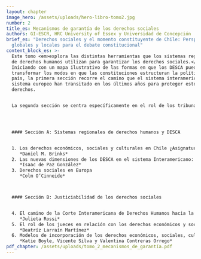 ```yaml
---
layout: chapter
image_hero: /assets/uploads/hero-libro-tomo2.jpg
number: 2
title_es: Mecanismos de garantía de los derechos sociales
authors: GI-ESCR, HRC University of Essex y Universidad de Concepción
brief_es: "Derechos sociales y el momento constituyente de Chile: Perspectivas
  globales y locales para el debate constitucional"
content_block_es: >-
  Este tomo <em>explora las distintas herramientas que los sistemas regionales
  de derechos humanos utilizan para garantizar los derechos sociales.</em>
  Iniciando con un mapa ilustrativo de las formas en que los DESCA pueden
  transformar los modos en que las constituciones estructuran la política de un
  país, la primera sección recorre el camino que el sistema interamericano y el
  sistema europeo han transitado en los últimos años para proteger estos
  derechos.


  La segunda sección se centra específicamente en el rol de los tribunales –tanto regionales como nacionales– en la garantía de los derechos sociales: la denominada “justiciabilidad”. Aquí se presentan diversas posturas sobre el rol que los jueces pueden y deben tener en el respeto, protección y garantía de los derechos sociales, y los impactos que las diversas formas de incorporación del derecho internacional en la Constitución pueden tener sobre la función judicial.




  #### Sección A: Sistemas regionales de derechos humanos y DESCA


  1. Los derechos económicos, sociales y culturales en Chile ¿Asignatura pendiente?
     *Daniel M. Brinks*
  2. Las nuevas dimensiones de los DESCA en el sistema Interamericano: Vectores imprescindibles para el proceso constituyente de Chile 2021
     *Isaac de Paz González*
  3. Derechos sociales en Europa
     *Colm O’Cinneide*



  #### Sección B: Justiciabilidad de los derechos sociales


  4. El camino de la Corte Interamericana de Derechos Humanos hacia la justiciabilidad directa de los DESCA y su impacto en los ordenamientos jurídicos nacionales
     *Julieta Rossi*
  5. El rol de los jueces en relación con los derechos económicos y sociales
     *Beatríz Larraín Martínez*
  6. Modelos de incorporación de los derechos económicos, sociales, culturales y ambientales: Aprendizajes para el proceso constituyente chileno
     *Katie Boyle, Vicente Silva y Valentina Contreras Orrego*
pdf_chapter: /assets/uploads/tomo_2_mecanismos_de_garantía.pdf
---
```

